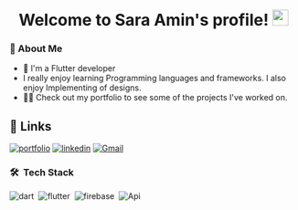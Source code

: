 

<h1 align="center">
  Welcome to Sara Amin's profile!
  <img src="https://media.giphy.com/media/hvRJCLFzcasrR4ia7z/giphy.gif" width="28">
</h1>

<h3>🚀 About Me</h3> 

- 🏢 I'm a Flutter developer
- I really enjoy learning Programming languages and frameworks. I also enjoy Implementing of designs. 
- 👨‍💻 Check out my portfolio   to see some of the projects I've worked on.

## 🔗 Links
[![portfolio](https://img.shields.io/badge/my_portfolio-000?style=for-the-badge&logo=ko-fi&logoColor=white)](https://katherineoelsner.com/)
[![linkedin](https://img.shields.io/badge/linkedin-0A66C2?style=for-the-badge&logo=linkedin&logoColor=white)](https://www.linkedin.com/in/sara-amin-17b15524b)
[![Gmail](https://img.shields.io/badge/Gmail-c14438?style=for-the-badge&logo=linkedin&logoColor=white)](mailto:saraaminelsaid@gmail.com)

### 🛠 &nbsp;Tech Stack
![dart](https://img.shields.io/badge/-dart-05122A?style=flat&logo=dart)&nbsp;
![flutter](https://img.shields.io/badge/flutter-05122A?style=flat&logo=flutter&logoColor=563D7C)&nbsp;
![firebase](https://img.shields.io/badge/-firebase-05122A?style=flat&logo=firebase)&nbsp;
![Api](https://img.shields.io/badge/-api-05122A?style=flat&logo=api&logoColor=1572B6)&nbsp;






